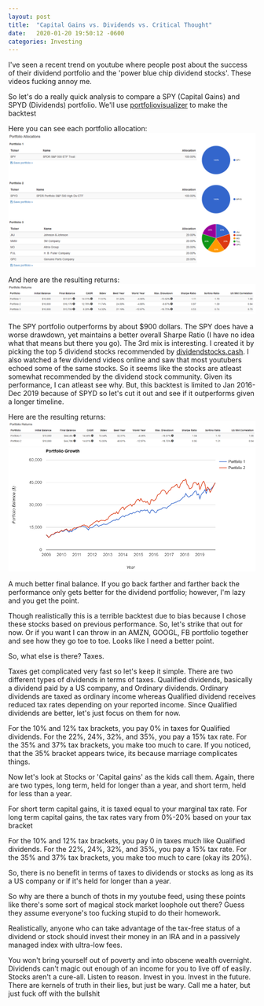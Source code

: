 ```yaml
---
layout: post
title:  "Capital Gains vs. Dividends vs. Critical Thought"
date:   2020-01-20 19:50:12 -0600
categories: Investing
---
```


I've seen a recent trend on youtube where people post about the success of their dividend portfolio and the 'power blue chip dividend stocks'. These videos fucking annoy me.

So let's do a really quick analysis to compare a SPY (Capital Gains) and SPYD (Dividends) portfolio. We'll use [portfoliovisualizer](https://www.portfoliovisualizer.com/backtest-portfolio) to make the backtest

Here you can see each portfolio allocation:
![Asset Allocations](/assets/img/allocation_1.png)

And here are the resulting returns:
![Asset Returns](/assets/img/stock_dividend_returns_1.png)

The SPY portfolio outperforms by about $900 dollars. The SPY does have a worse drawdown, yet maintains a better overall Sharpe Ratio (I have no idea what that means but there you go). The 3rd mix is interesting. I created it by picking the top 5 dividend stocks recommended by [dividendstocks.cash](https://dividendstocks.cash/dividend-screener). I also watched a few dividend videos online and saw that most youtubers echoed some of the same stocks. So it seems like the stocks are atleast somewhat recommended by the dividend stock community. Given its performance, I can atleast see why. But, this backtest is limited to Jan 2016-Dec 2019 because of SPYD so let's cut it out and see if it outperforms given a longer timeline. 

Here are the resulting returns:
![Asset Returns](/assets/img/stock_dividend_returns_2.png)
![Asset Returns](/assets/img/stock_dividend_returns_graph.png)

A much better final balance. If you go back farther and farther back the performance only gets better for the dividend portfolio; however, I'm lazy and you get the point. 

Though realistically this is a terrible backtest due to bias because I chose these stocks based on previous performance. So, let's strike that out for now. Or if you want I can throw in an AMZN, GOOGL, FB portfolio together and see how they go toe to toe. Looks like I need a better point. 

So, what else is there? Taxes. 

Taxes get complicated very fast so let's keep it simple. There are two different types of dividends in terms of taxes. Qualified dividends, basically a dividend paid by a US company, and Ordinary dividends. Ordinary dividends are taxed as ordinary income whereas Qualified dividend receives reduced tax rates depending on your reported income. Since Qualified dividends are better, let's just focus on them for now.

For the 10% and 12% tax brackets, you pay 0% in taxes for Qualified dividends.
For the 22%, 24%, 32%, and 35%, you pay a 15% tax rate.
For the 35% and 37% tax brackets, you make too much to care. If you noticed, that the 35% bracket appears twice, its because marriage complicates things.

Now let's look at Stocks or 'Capital gains' as the kids call them. Again, there are two types, long term, held for longer than a year, and short term, held for less than a year.

For short term capital gains, it is taxed equal to your marginal tax rate.
For long term capital gains, the tax rates vary from 0%-20% based on your tax bracket

For the 10% and 12% tax brackets, you pay 0 in taxes much like Qualified dividends.
For the 22%, 24%, 32%, and 35%, you pay a 15% tax rate.
For the 35% and 37% tax brackets, you make too much to care (okay its 20%).

So, there is no benefit in terms of taxes to dividends or stocks as long as its a US company or if it's held for longer than a year.

So why are there a bunch of thots in my youtube feed, using these points like there's some sort of magical stock market loophole out there? Guess they assume everyone's too fucking stupid to do their homework.

Realistically, anyone who can take advantage of the tax-free status of a dividend or stock should invest their money in an IRA and in a passively managed index with ultra-low fees. 

You won't bring yourself out of poverty and into obscene wealth overnight. Dividends can't magic out enough of an income for you to live off of easily. Stocks aren't a cure-all. Listen to reason. Invest in you. Invest in the future. There are kernels of truth in their lies, but just be wary. Call me a hater, but just fuck off with the bullshit

